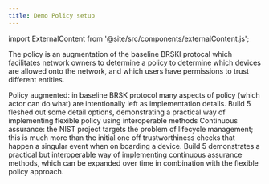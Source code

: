 ```yaml
---
title: Demo Policy setup
---
```



import ExternalContent from '@site/src/components/externalContent.js';

The policy is an augmentation of the baseline BRSKI protocal which facilitates network owners to determine a policy to determine which devices are allowed onto the network, and which users have permissions to trust different entities.



Policy augmented: in baseline BRSK protocol many aspects of policy (which actor can do what) are intentionally left as implementation details. Build 5 fleshed out some detail options, demonstrating a practical way of implementing flexible policy using interoperable methods
Continuous assurance: the NIST project targets the problem of lifecycle management; this is much more than the initial one off trustworthiness checks that happen a singular event when on boarding a device. Build 5 demonstrates a practical but interoperable way of implementing continuous assurance methods, which can be expanded over time in combination with the flexible policy approach.

<ExternalContent link="https://raw.githubusercontent.com/nqminds/nist-brski/main/packages/schemas/README.md"/>

<ExternalContent link="https://raw.githubusercontent.com/nqminds/nist-brski/nist_policy_rust_library/packages/nist_policy/README.md"/>

<ExternalContent link="https://raw.githubusercontent.com/nqminds/nist-brski/nist-registrar-server/packages/nist_vc_rest_server/README.md"/>

<ExternalContent link="https://raw.githubusercontent.com/nqminds/nist-brski/nist-registrar-server/packages/nist_registrar_server/README.md"/>

<ExternalContent link="https://raw.githubusercontent.com/nqminds/nist-brski/nist-registrar-app/packages/registrar_demo_app/README.md"/>

